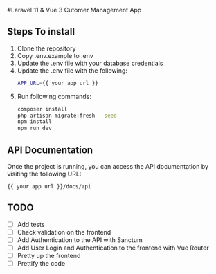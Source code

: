 #Laravel 11 & Vue 3 Cutomer Management App

## Steps To install
1. Clone the repository
2. Copy .env.example to .env
3. Update the .env file with your database credentials
4. Update the .env file with the following:
    ```bash
    APP_URL={{ your app url }}
    ```
5. Run following commands:
    ```bash
    composer install
    php artisan migrate:fresh --seed
    npm install
    npm run dev
    ```

## API Documentation
Once the project is running, you can access the API documentation by visiting the following URL:
```
{{ your app url }}/docs/api
```

## TODO
- [ ] Add tests
- [ ] Check validation on the frontend
- [ ] Add Authentication to the API with Sanctum
- [ ] Add User Login and Authentication to the frontend with Vue Router
- [ ] Pretty up the frontend
- [ ] Prettify the code
